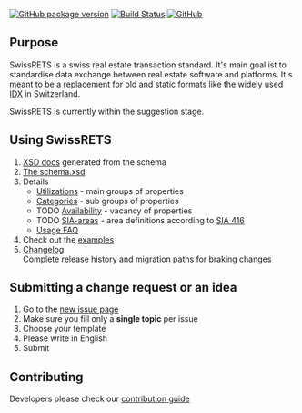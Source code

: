 [![GitHub package version](https://img.shields.io/github/release/qualipool/swissrets.svg)](https://github.com/qualipool/swissrets/releases)
[![Build Status](https://travis-ci.com/qualipool/swissrets.svg?branch=master)](https://travis-ci.com/qualipool/swissrets)
[![GitHub](https://img.shields.io/github/license/qualipool/swissrets.svg)](https://github.com/qualipool/swissrets/blob/master/LICENSE.md)

## Purpose

SwissRETS is a swiss real estate transaction standard. It's main goal ist to standardise data exchange between real estate software and platforms. It's meant to be a replacement for old and static formats like the widely used [IDX](https://en.wikipedia.org/wiki/Internet_Data_Exchange) in Switzerland.

SwissRETS is currently within the suggestion stage.

## Using SwissRETS
1. [XSD docs](https://swissrets.ch/docs/noNamespace/) generated from the schema
1. [The schema.xsd](https://github.com/qualipool/swissrets/blob/master/schema/schema.xsd)
1. Details
   - [Utilizations](./Utilizations) - main groups of properties
   - [Categories](./Categories) - sub groups of properties
   - TODO [Availability](./Availability) - vacancy of properties
   - TODO [SIA-areas](./SIA-areas) - area definitions according to [SIA 416](http://www.svkg.ch/)
   - [Usage FAQ](FAQ)
1. Check out the [examples](https://github.com/qualipool/swissrets/tree/master/examples)
1. [Changelog](https://github.com/qualipool/swissrets/releases)  
   Complete release history and migration paths for braking changes

## Submitting a change request or an idea
1. Go to the [new issue page](https://github.com/qualipool/swissrets/issues/new/choose)
1. Make sure you fill only a **single topic** per issue
1. Choose your template
1. Please write in English
1. Submit

## Contributing
Developers please check our [contribution guide](https://github.com/qualipool/swissrets/blob/master/CONTRIBUTING.md)